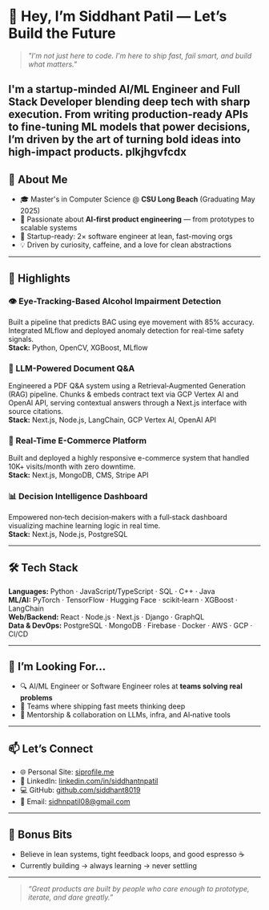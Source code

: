 # 👋 Hey, I’m Siddhant Patil — Let’s Build the Future

> *"I'm not just here to code. I'm here to ship fast, fail smart, and build what matters."*

I'm a startup-minded **AI/ML Engineer** and **Full Stack Developer** blending deep tech with sharp execution. From writing production-ready APIs to fine-tuning ML models that power decisions, I’m driven by the art of turning bold ideas into high-impact products.
plkjhgvfcdx
---

## 🚀 About Me

- 🎓 Master's in Computer Science @ **CSU Long Beach** (Graduating May 2025)  
- 🧠 Passionate about **AI-first product engineering** — from prototypes to scalable systems  
- 🧰 Startup-ready: 2× software engineer at lean, fast-moving orgs  
- 💡 Driven by curiosity, caffeine, and a love for clean abstractions  

---

## 💼 Highlights

### 👁️ Eye-Tracking-Based Alcohol Impairment Detection  
Built a pipeline that predicts BAC using eye movement with 85% accuracy. Integrated MLflow and deployed anomaly detection for real-time safety signals.  
**Stack:** Python, OpenCV, XGBoost, MLflow

### 🤖 LLM-Powered Document Q&A  
Engineered a PDF Q&A system using a Retrieval‑Augmented Generation (RAG) pipeline. Chunks & embeds contract text via GCP Vertex AI and OpenAI API, serving contextual answers through a Next.js interface with source citations.  
**Stack:** Next.js, Node.js, LangChain, GCP Vertex AI, OpenAI API

### 🛒 Real-Time E-Commerce Platform  
Built and deployed a highly responsive e-commerce system that handled 10K+ visits/month with zero downtime.  
**Stack:** Next.js, MongoDB, CMS, Stripe API

### 📊 Decision Intelligence Dashboard  
Empowered non‑tech decision‑makers with a full‑stack dashboard visualizing machine learning logic in real time.  
**Stack:** Next.js, Node.js, PostgreSQL

---

## 🛠 Tech Stack

**Languages:** Python · JavaScript/TypeScript · SQL · C++ · Java  
**ML/AI:** PyTorch · TensorFlow · Hugging Face · scikit‑learn · XGBoost · LangChain  
**Web/Backend:** React · Node.js · Next.js · Django · GraphQL  
**Data & DevOps:** PostgreSQL · MongoDB · Firebase · Docker · AWS · GCP · CI/CD  

---

## 👀 I’m Looking For...

- 🔍 AI/ML Engineer or Software Engineer roles at **teams solving real problems**  
- 🤝 Teams where shipping fast meets thinking deep  
- 🧠 Mentorship & collaboration on LLMs, infra, and AI‑native tools  

---

## 📫 Let’s Connect

- 🌐 Personal Site: [siprofile.me](https://siprofile.me)  
- 🔗 LinkedIn: [linkedin.com/in/siddhantnpatil](https://www.linkedin.com/in/siddhantnpatil/)  
- 💻 GitHub: [github.com/siddhant8019](https://github.com/siddhant8019)  
- 📧 Email: [sidhnpatil08@gmail.com](mailto:sidhnpatil08@gmail.com)

---

## 💬 Bonus Bits

- Believe in lean systems, tight feedback loops, and good espresso ☕  
- Currently building → always learning → never settling

---

> *“Great products are built by people who care enough to prototype, iterate, and dare greatly.”*

